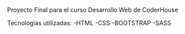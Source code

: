 Proyecto Final para el curso Desarrollo Web de CoderHouse

Tecnologías utilizadas:
-HTML
-CSS
-BOOTSTRAP
-SASS
